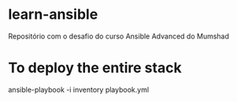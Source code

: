 # learn-ansible
Repositório com o desafio do curso Ansible Advanced do Mumshad

# To deploy the entire stack
ansible-playbook -i inventory playbook.yml